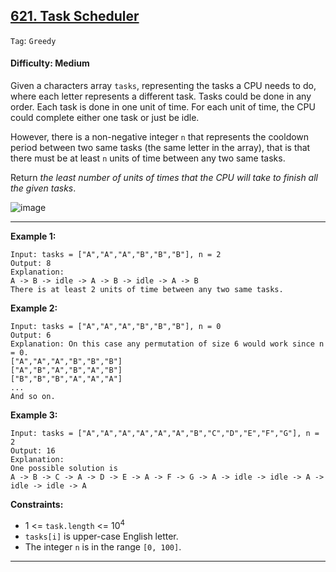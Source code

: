 ## [621. Task Scheduler](https://leetcode.com/problems/task-scheduler/)

```Tag```: ```Greedy```

#### Difficulty: Medium

Given a characters array ```tasks```, representing the tasks a CPU needs to do, where each letter represents a different task. Tasks could be done in any order. Each task is done in one unit of time. For each unit of time, the CPU could complete either one task or just be idle.

However, there is a non-negative integer ```n``` that represents the cooldown period between two same tasks (the same letter in the array), that is that there must be at least ```n``` units of time between any two same tasks.

Return _the least number of units of times that the CPU will take to finish all the given tasks_.

![image](https://user-images.githubusercontent.com/35042430/223026966-0a79acbf-5692-4324-aff2-1948607fc69f.png)

---

__Example 1:__
```
Input: tasks = ["A","A","A","B","B","B"], n = 2
Output: 8
Explanation: 
A -> B -> idle -> A -> B -> idle -> A -> B
There is at least 2 units of time between any two same tasks.
```

__Example 2:__
```
Input: tasks = ["A","A","A","B","B","B"], n = 0
Output: 6
Explanation: On this case any permutation of size 6 would work since n = 0.
["A","A","A","B","B","B"]
["A","B","A","B","A","B"]
["B","B","B","A","A","A"]
...
And so on.
```

__Example 3:__
```
Input: tasks = ["A","A","A","A","A","A","B","C","D","E","F","G"], n = 2
Output: 16
Explanation: 
One possible solution is
A -> B -> C -> A -> D -> E -> A -> F -> G -> A -> idle -> idle -> A -> idle -> idle -> A
```

__Constraints:__

- 1 <= ```task.length``` <= 10<sup>4</sup>
- ```tasks[i]``` is upper-case English letter.
- The integer ```n``` is in the range ```[0, 100]```.

---
